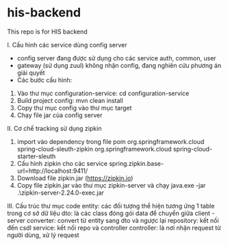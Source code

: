 # his-backend
This repo is for HIS backend


I. Cấu hình các service dùng config server
- config server đang được sử dụng cho các service auth, common, user
- gateway (sử dụng zuul) không nhận config, đang nghiên cứu phương án giải quyết
- Các bước cấu hình:
1. Vào thư mục configuration-service: cd configuration-service
2. Build project config: mvn clean install
3. Copy thư mục config vào thư mục target
4. Chạy file jar của config server

II. Cơ chế tracking sử dụng zipkin
1. import vào dependency trong file pom
    <dependency>
		<groupId>org.springframework.cloud</groupId>
		<artifactId>spring-cloud-sleuth-zipkin</artifactId>
	</dependency>
	<dependency>
		<groupId>org.springframework.cloud</groupId>
		<artifactId>spring-cloud-starter-sleuth</artifactId>
	</dependency>
2. Cấu hình zipkin cho các service
    spring.zipkin.base-url=http://localhost:9411/
3. Download file zipkin.jar (https://zipkin.io)
4. Copy file zipkin.jar vào thư mục zipkin-server và chạy
java.exe -jar .\zipkin-server-2.24.0-exec.jar

III. Cấu trúc thư mục code
entity: các đối tượng thể hiện tương ứng 1 table trong cơ sở dữ liệu
dto: là các class đóng gói data để chuyển giữa client - server
converter: convert từ entity sang dto và ngược lại
repository: kết nối đến csdl
service: kết nối repo và controller
controller: là nơi nhận request từ người dùng, xử lý request